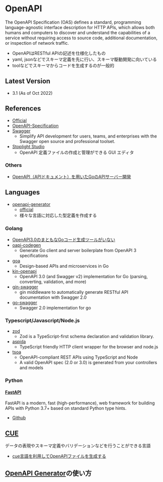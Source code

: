 # OpenAPI

The OpenAPI Specification (OAS) defines a standard, programming language-agnostic interface description for HTTP APIs, which allows both humans and computers to discover and understand the capabilities of a service without requiring access to source code, additional documentation, or inspection of network traffic.

- OpenAPIはRESTful APIの記述を仕様化したもの
- yaml, jsonなどでスキーマ定義を先に行い、スキーマ駆動開発に向いている
- toolなどでスキーマからコードを生成するのが一般的


## Latest Version
- 3.1 (As of Oct 2022)


## References
- [Official](https://www.openapis.org/)
- [OpenAPI-Specification](https://github.com/OAI/OpenAPI-Specification)
- [Swagger](https://swagger.io/)
  - Simplify API development for users, teams, and enterprises with the Swagger open source and professional toolset.
- [Stoplight Studio](https://stoplight.io/studio)
  - OpenAPI 定義ファイルの作成と管理ができる GUI エディタ

### Others
- [OpenAPI（APIドキュメント）を用いたGoのAPIサーバー開発](https://note.com/shift_tech/n/n2d0265731777)


## Languages
- [openapi-generator](https://github.com/OpenAPITools/openapi-generator)
  - [official](https://openapi-generator.tech/)
  - 様々な言語に対応した型定義を作成する

### Golang
- [OpenAPI3.0のまともなGoコード生成ツールがいない](https://blog.masu-mi.me/post/2021/12/23/no-good-go-code-generator-of-openapi-v3.0/)
- [oapi-codegen](https://github.com/deepmap/oapi-codegen)
  - Generate Go client and server boilerplate from OpenAPI 3 specifications
- [goa](https://github.com/goadesign/goa)
  - Design-based APIs and microservices in Go
- [kin-openapi](https://github.com/getkin/kin-openapi)
  - OpenAPI 3.0 (and Swagger v2) implementation for Go (parsing, converting, validation, and more)
- [gin-swagger](https://github.com/swaggo/gin-swagger)
  - gin middleware to automatically generate RESTful API documentation with Swagger 2.0
- [go-swagger](https://github.com/go-swagger/go-swagger)
  - Swagger 2.0 implementation for go

### Typescript/Javascript/Node.js
- [zod](https://github.com/colinhacks/zod)
  - Zod is a TypeScript-first schema declaration and validation library.
- [aspida](https://github.com/aspida/aspida)
  - TypeScript friendly HTTP client wrapper for the browser and node.js
- [tsoa](https://github.com/lukeautry/tsoa)
  - OpenAPI-compliant REST APIs using TypeScript and Node
  - A valid OpenAPI spec (2.0 or 3.0) is generated from your controllers and models

### Python

#### [FastAPI](https://fastapi.tiangolo.com/)
FastAPI is a modern, fast (high-performance), web framework for building APIs with Python 3.7+ based on standard Python type hints.

- [Github](https://github.com/tiangolo/fastapi)


## [CUE](https://cuelang.org/)
データの表現やスキーマ定義やバリデーションなどを行うことができる言語

- [cue言語を利用してOpenAPIファイルを生成する](https://zenn.dev/kawahara/articles/bc7c0851bea7d4)


## [OpenAPI Generator](https://openapi-generator.tech/)の使い方